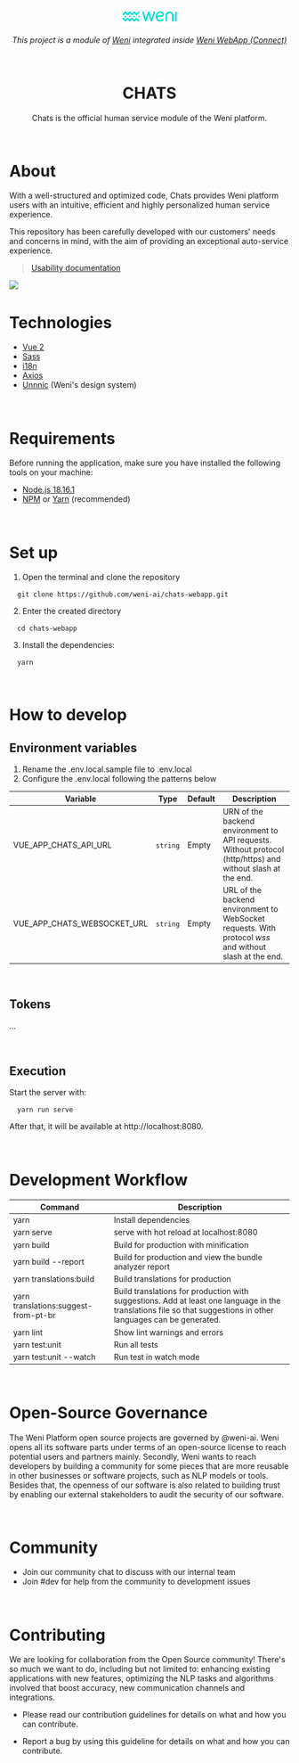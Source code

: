 <div align="center">

<img src="https://github.com/Ilhasoft/weni-platform/raw/main/images/logos/png/weni-396x129-color.png" width="100px" />

*This project is a module of [Weni](https://github.com/weni-ai) integrated inside [Weni WebApp (Connect)](https://github.com/weni-ai/weni-webapp)*

<br/> 

# CHATS

Chats is the official human service module of the Weni platform.

</div>

<br/> 

# About

With a well-structured and optimized code, Chats provides Weni platform users with an intuitive, efficient and highly personalized human service experience.

This repository has been carefully developed with our customers' needs and concerns in mind, with the aim of providing an exceptional auto-service experience.

> [Usability documentation](https://docs.weni.ai/l/pt/atendimento-humano)

<img src="https://github.com/weni-ai/chats-webapp/assets/69015179/5b7d696a-958b-4317-bd02-14669525dc0c" />

<br/> 

# Technologies

- [Vue 2](https://v2.vuejs.org/)
- [Sass](https://sass-lang.com/)
- [i18n](https://www.i18next.com/)
- [Axios](https://axios-http.com/ptbr/docs/intro)
- [Unnnic](https://github.com/weni-ai/unnnic) (Weni's design system)

<br/> 

# Requirements
Before running the application, make sure you have installed the following tools on your machine:

- [Node.js 18.16.1](https://nodejs.org/en)
- [NPM](https://www.npmjs.com/) or [Yarn](https://yarnpkg.com/) (recommended)

<br/> 

# Set up

1. Open the terminal and clone the repository

```
  git clone https://github.com/weni-ai/chats-webapp.git
```

2. Enter the created directory

```
  cd chats-webapp
```

3. Install the dependencies:

```
  yarn
```

<br/> 

# How to develop
## Environment variables
1. Rename the .env.local.sample file to .env.local
2. Configure the .env.local following the patterns below
 
| Variable | Type | Default | Description |
|--|--|--|--|
| VUE_APP_CHATS_API_URL | `string` | Empty | URN of the backend environment to API requests. Without protocol (http/https) and without slash at the end.
| VUE_APP_CHATS_WEBSOCKET_URL  | `string` | Empty | URL of the backend environment to WebSocket requests. With protocol _wss_ and without slash at the end.

<br/> 

## Tokens
...

<br/> 

## Execution
Start the server with:

```
  yarn run serve
```

After that, it will be available at http://localhost:8080.

<br/> 

# Development Workflow

| Command | Description |
|--|--|
| yarn | Install dependencies
| yarn serve | serve with hot reload at localhost:8080
| yarn build | Build for production with minification
| yarn build --report | Build for production and view the bundle analyzer report
| yarn translations:build | Build translations for production
| yarn translations:suggest-from-pt-br | Build translations for production with suggestions. Add at least one language in the translations file so that suggestions in other languages can be generated.
| yarn lint | Show lint warnings and errors
| yarn test:unit | Run all tests
| yarn test:unit --watch | Run test in watch mode

<br/> 

# Open-Source Governance
The Weni Platform open source projects are governed by @weni-ai. Weni opens all its software parts under terms of an open-source license to reach potential users and partners mainly. Secondly, Weni wants to reach developers by building a community for some pieces that are more reusable in other businesses or software projects, such as NLP models or tools. Besides that, the openness of our software is also related to building trust by enabling our external stakeholders to audit the security of our software.

<br/> 

# Community
- Join our community chat to discuss with our internal team
- Join #dev for help from the community to development issues

<br/>

# Contributing
We are looking for collaboration from the Open Source community! There's so much we want to do, including but not limited to: enhancing existing applications with new features, optimizing the NLP tasks and algorithms involved that boost accuracy, new communication channels and integrations.

- Please read our contribution guidelines for details on what and how you can contribute.

- Report a bug by using this guideline for details on what and how you can contribute.
